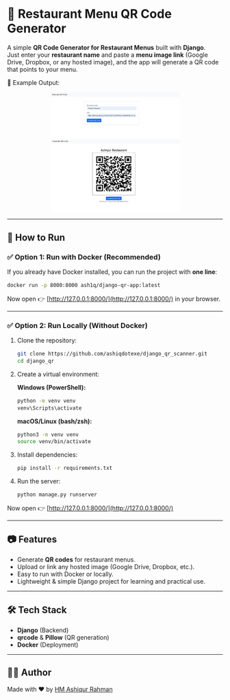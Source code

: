 # 🍴 Restaurant Menu QR Code Generator  

A simple **QR Code Generator for Restaurant Menus** built with **Django**.  
Just enter your **restaurant name** and paste a **menu image link** (Google Drive, Dropbox, or any hosted image), and the app will generate a QR code that points to your menu.  

📌 Example Output:  
<p align="center">
  <img src="docs/demo1.png" width="300" />
  <img src="docs/demo2.png" width="300" />
</p>

---

## 🚀 How to Run

### ✅ Option 1: Run with Docker (Recommended)
If you already have Docker installed, you can run the project with **one line**:  

```bash
docker run -p 8000:8000 ash1q/django-qr-app:latest
```

Now open 👉 [http://127.0.0.1:8000/](http://127.0.0.1:8000/) in your browser.  

---

### ✅ Option 2: Run Locally (Without Docker)

1. Clone the repository:  
   ```bash
   git clone https://github.com/ashiqdotexe/django_qr_scanner.git
   cd django_qr
   ```

2. Create a virtual environment:  

   **Windows (PowerShell):**
   ```bash
   python -m venv venv
   venv\Scripts\activate
   ```

   **macOS/Linux (bash/zsh):**
   ```bash
   python3 -m venv venv
   source venv/bin/activate
   ```

3. Install dependencies:  
   ```bash
   pip install -r requirements.txt
   ```

4. Run the server:  
   ```bash
   python manage.py runserver
   ```

Now open 👉 [http://127.0.0.1:8000/](http://127.0.0.1:8000/)  

---

## 📷 Features
- Generate **QR codes** for restaurant menus.  
- Upload or link any hosted image (Google Drive, Dropbox, etc.).  
- Easy to run with Docker or locally.  
- Lightweight & simple Django project for learning and practical use.  

---

## 🛠️ Tech Stack
- **Django** (Backend)  
- **qrcode** & **Pillow** (QR generation)  
- **Docker** (Deployment)  

---

## 👨‍💻 Author
Made with ❤️ by [HM Ashiqur Rahman](https://www.linkedin.com/in/hmashiqurrahman/)  
